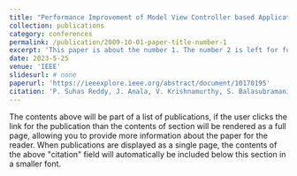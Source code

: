 ```yaml
---
title: "Performance Improvement of Model View Controller based Applications through Linda’s-Key"
collection: publications
category: conferences
permalink: /publication/2009-10-01-paper-title-number-1
excerpt: 'This paper is about the number 1. The number 2 is left for future work.'
date: 2023-5-25 
venue: 'IEEE'
slidesurl: # none
paperurl: 'https://ieeexplore.ieee.org/abstract/document/10170195'
citation: 'P. Suhas Reddy, J. Anala, V. Krishnamurthy, S. Balasubramanian and R. Sujithra Kanmani, "Performance Improvement of Model View Controller based Applications through Linda’s-Key," 2023 International Conference on Signal Processing, Computation, Electronics, Power and Telecommunication (IConSCEPT), Karaikal, India, 2023, pp. 1-6, doi: 10.1109/IConSCEPT57958.2023.10170195.'
---
```


The contents above will be part of a list of publications, if the user clicks the link for the publication than the contents of section will be rendered as a full page, allowing you to provide more information about the paper for the reader. When publications are displayed as a single page, the contents of the above "citation" field will automatically be included below this section in a smaller font.